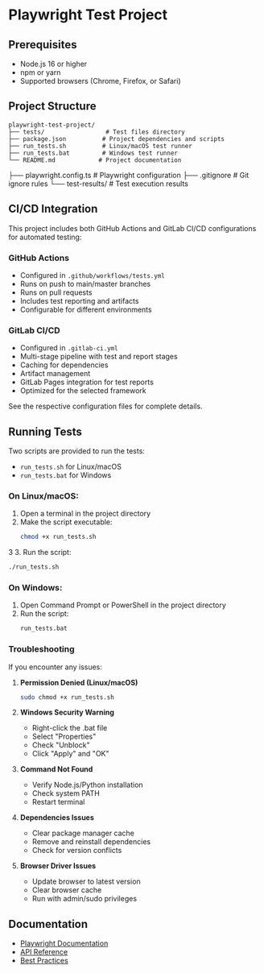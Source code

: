 # Playwright Test Project

## Prerequisites

- Node.js 16 or higher
- npm or yarn
- Supported browsers (Chrome, Firefox, or Safari)


## Project Structure

```
playwright-test-project/
├── tests/                 # Test files directory
├── package.json          # Project dependencies and scripts
├── run_tests.sh          # Linux/macOS test runner
├── run_tests.bat         # Windows test runner
└── README.md            # Project documentation
```
├── playwright.config.ts  # Playwright configuration
├── .gitignore           # Git ignore rules
└── test-results/        # Test execution results


## CI/CD Integration

This project includes both GitHub Actions and GitLab CI/CD configurations for automated testing:

### GitHub Actions
- Configured in `.github/workflows/tests.yml`
- Runs on push to main/master branches
- Runs on pull requests
- Includes test reporting and artifacts
- Configurable for different environments

### GitLab CI/CD
- Configured in `.gitlab-ci.yml`
- Multi-stage pipeline with test and report stages
- Caching for dependencies
- Artifact management
- GitLab Pages integration for test reports
- Optimized for the selected framework

See the respective configuration files for complete details.


## Running Tests

Two scripts are provided to run the tests:
- `run_tests.sh` for Linux/macOS
- `run_tests.bat` for Windows

### On Linux/macOS:

1. Open a terminal in the project directory
2. Make the script executable:
   ```bash
   chmod +x run_tests.sh
   ```
3 3. Run the script:
   ```bash
   ./run_tests.sh
   ```

### On Windows:

1. Open Command Prompt or PowerShell in the project directory
2. Run the script:
   ```bash
   run_tests.bat
   ```

### Troubleshooting

If you encounter any issues:

1. **Permission Denied (Linux/macOS)**
   ```bash
   sudo chmod +x run_tests.sh
   ```

2. **Windows Security Warning**
   - Right-click the .bat file
   - Select "Properties"
   - Check "Unblock"
   - Click "Apply" and "OK"

3. **Command Not Found**
   - Verify Node.js/Python installation
   - Check system PATH
   - Restart terminal

4. **Dependencies Issues**
   - Clear package manager cache
   - Remove and reinstall dependencies
   - Check for version conflicts

5. **Browser Driver Issues**
   - Update browser to latest version
   - Clear browser cache
   - Run with admin/sudo privileges

## Documentation

- [Playwright Documentation](https://playwright.dev/docs/intro)
- [API Reference](https://playwright.dev/docs/api/class-playwright)
- [Best Practices](https://playwright.dev/docs/best-practices)